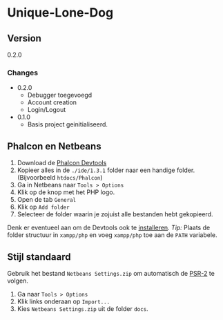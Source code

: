 # Unique-Lone-Dog
## Version
0.2.0

### Changes
* 0.2.0
  * Debugger toegevoegd
  * Account creation
  * Login/Logout
* 0.1.0
  * Basis project geinitialiseerd.

## Phalcon en Netbeans

1. Download de [Phalcon Devtools](https://github.com/phalcon/phalcon-devtools)
2. Kopieer alles in de `./ide/1.3.1` folder naar een handige folder. (Bijvoorbeeld `htdocs/Phalcon`)
3. Ga in Netbeans naar `Tools > Options`
4. Klik op de knop met het PHP logo.
5. Open de tab `General`
6. Klik op `Add folder`
7. Selecteer de folder waarin je zojuist alle bestanden hebt gekopieerd.

Denk er eventueel aan om de Devtools ook te [installeren](http://docs.phalconphp.com/en/latest/reference/wintools.html).
_Tip:_ Plaats de folder structuur in `xampp/php` en voeg `xampp/php` toe aan de `PATH` variabele.

## Stijl standaard
Gebruik het bestand `Netbeans Settings.zip` om automatisch de [PSR-2](https://github.com/php-fig/fig-standards/blob/master/accepted/PSR-2-coding-style-guide.md) te volgen.

1. Ga naar `Tools > Options`
2. Klik links onderaan op `Import...`
3. Kies `Netbeans Settings.zip` uit de folder `docs`.
